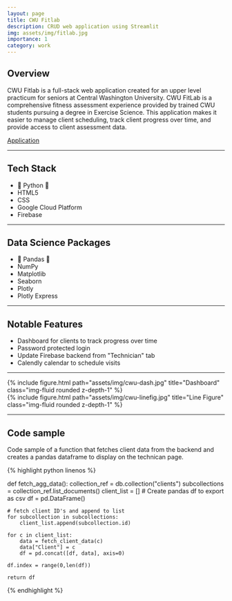 ```yaml
---
layout: page
title: CWU Fitlab
description: CRUD web application using Streamlit
img: assets/img/fitlab.jpg
importance: 1
category: work
---
```


## Overview

CWU Fitlab is a full-stack web application created for an upper level practicum for seniors at Central Washington University. CWU FitLab is a comprehensive fitness assessment experience provided by trained CWU students pursuing a degree in Exercise Science. This application makes it easier to manage client scheduling, track client progress over time, and provide access to client assessment data.

[Application](https://cwu-fitlab.streamlit.app/)

<hr>

## Tech Stack

- 🐍 Python 🐍
- HTML5
- CSS
- Google Cloud Platform
- Firebase

<hr>

## Data Science Packages

- 🐼 Pandas 🐼
- NumPy
- Matplotlib
- Seaborn
- Plotly
- Plotly Express

<hr>

## Notable Features

- Dashboard for clients to track progress over time
- Password protected login
- Update Firebase backend from "Technician" tab
- Calendly calendar to schedule visits

<hr>

<div class="row justify-content-sm-center">
    <div class="col-sm-4 mt-3 mt-md-0">
        {% include figure.html path="assets/img/cwu-dash.jpg" title="Dashboard" class="img-fluid rounded z-depth-1" %}
    </div>
    <div class="col-sm-4 mt-3 mt-md-0">
        {% include figure.html path="assets/img/cwu-linefig.jpg" title="Line Figure" class="img-fluid rounded z-depth-1" %}
    </div>
</div>

<hr>

## Code sample

Code sample of a function that fetches client data from the backend and creates a pandas dataframe to display on the technican page.

{% highlight python linenos %}

def fetch_agg_data():
    collection_ref = db.collection("clients")
    subcollections = collection_ref.list_documents()
    client_list = []
    # Create pandas df to export as csv
    df = pd.DataFrame()

    # fetch client ID's and append to list
    for subcollection in subcollections:
        client_list.append(subcollection.id)

    for c in client_list:
        data = fetch_client_data(c)
        data["Client"] = c
        df = pd.concat([df, data], axis=0)

    df.index = range(0,len(df))

    return df   

{% endhighlight %}
